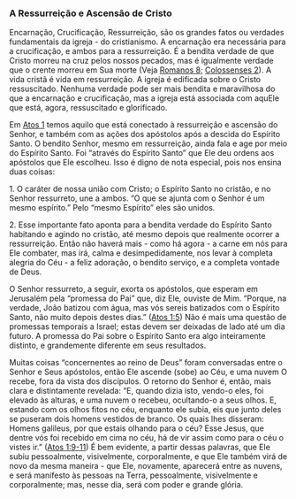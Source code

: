 ### A Ressurreição e Ascensão de Cristo 

Encarnação, Crucificação, Ressurreição, são os grandes fatos ou verdades fundamentais da igreja - do cristianismo. A encarnação era necessária para a crucificação, e ambos para a ressurreição. É a bendita verdade de que Cristo morreu na cruz pelos nossos pecados, mas é igualmente verdade que o crente morreu em Sua morte (Veja [Romanos 8](http://bibliaonline.com.br/acf/rm/8); [Colossenses 2](http://bibliaonline.com.br/acf/cl/2)). A vida cristã é vida em ressurreição. A igreja é edificada sobre o Cristo ressuscitado. Nenhuma verdade pode ser mais bendita e maravilhosa do que a encarnação e crucificação, mas a igreja está associada com aquEle que está, agora, ressuscitado e glorificado.

Em [Atos 1](http://bibliaonline.com.br/acf/atos/1) temos aquilo que está conectado à ressurreição e ascensão do Senhor, e também com as ações dos apóstolos após a descida do Espírito Santo. O bendito Senhor, mesmo em ressurreição, ainda fala e age por meio do Espírito Santo. Foi “através do Espírito Santo” que Ele deu ordens aos apóstolos que Ele escolheu. Isso é digno de nota especial, pois nos ensina duas coisas:

1\. O caráter de nossa união com Cristo; o Espírito Santo no cristão, e no Senhor ressurreto, une a ambos. “O que se ajunta com o Senhor é um mesmo espírito.” Pelo “mesmo Espírito” eles são unidos.

2\. Esse importante fato aponta para a bendita verdade do Espírito Santo habitando e agindo no cristão, até mesmo depois que realmente ocorrer a ressurreição. Então não haverá mais - como há agora - a carne em nós para Ele combater, mas irá, calma e desimpedidamente, nos levar à completa alegria do Céu - a feliz adoração, o bendito serviço, e a completa vontade de Deus.

O Senhor ressurreto, a seguir, exorta os apóstolos, que esperam em Jerusalém pela “promessa do Pai” que, diz Ele, ouviste de Mim. “Porque, na verdade, João batizou com água, mas vós sereis batizados com o Espírito Santo, não muito depois destes dias.” ([Atos 1:5](http://bibliaonline.com.br/acf/atos/1/5)) Não é mais uma questão de promessas temporais a Israel; estas devem ser deixadas de lado até um dia futuro. A promessa do Pai sobre o Espírito Santo era algo inteiramente distinto, e grandemente diferente em seus resultados.

Muitas coisas “concernentes ao reino de Deus” foram conversadas entre o Senhor e Seus apóstolos, então Ele ascende (sobe) ao Céu, e uma nuvem O recebe, fora da vista dos discípulos. O retorno do Senhor é, então, mais clara e distintamente revelada: “E, quando dizia isto, vendo-o eles, foi elevado às alturas, e uma nuvem o recebeu, ocultando-o a seus olhos. E, estando com os olhos fitos no céu, enquanto ele subia, eis que junto deles se puseram dois homens vestidos de branco. Os quais lhes disseram: Homens galileus, por que estais olhando para o céu? Esse Jesus, que dentre vós foi recebido em cima no céu, há de vir assim como para o céu o vistes ir.” ([Atos 1:9-11](http://bibliaonline.com.br/acf/atos/1/9-11)) É bem evidente, a partir dessas palavras, que Ele subiu pessoalmente, visivelmente, corporalmente, e que Ele também virá de novo da mesma maneira - que Ele, novamente, aparecerá entre as nuvens, e será manifesto às pessoas na Terra, pessoalmente, visivelmente e corporalmente; mas, nesse dia, será com poder e grande glória.